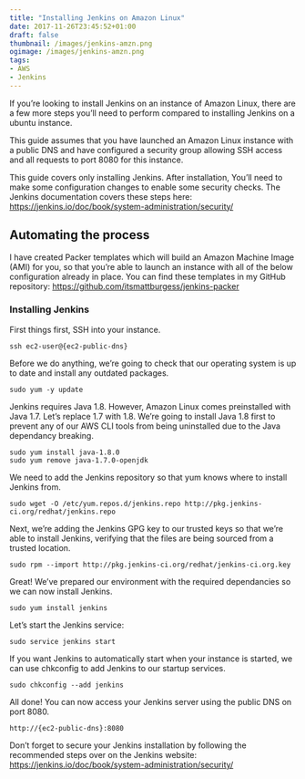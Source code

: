 ```yaml
---
title: "Installing Jenkins on Amazon Linux"
date: 2017-11-26T23:45:52+01:00
draft: false
thumbnail: /images/jenkins-amzn.png
ogimage: /images/jenkins-amzn.png
tags:
- AWS
- Jenkins
---
```

If you’re looking to install Jenkins on an instance of Amazon Linux, there are a few more steps you’ll need to perform compared to installing Jenkins on a ubuntu instance.

This guide assumes that you have launched an Amazon Linux instance with a public DNS and have configured a security group allowing SSH access and all requests to port 8080 for this instance.

This guide covers only installing Jenkins. After installation, You’ll need to make some configuration changes to enable some security checks. The Jenkins documentation covers these steps here: https://jenkins.io/doc/book/system-administration/security/

## Automating the process

I have created Packer templates which will build an Amazon Machine Image (AMI) for you, so that you’re able to launch an instance with all of the below configuration already in place. You can find these templates in my GitHub repository: https://github.com/itsmattburgess/jenkins-packer

### Installing Jenkins

First things first, SSH into your instance.
```
ssh ec2-user@{ec2-public-dns}
```

Before we do anything, we’re going to check that our operating system is up to date and install any outdated packages.
```
sudo yum -y update
```

Jenkins requires Java 1.8. However, Amazon Linux comes preinstalled with Java 1.7. Let’s replace 1.7 with 1.8. We’re going to install Java 1.8 first to prevent any of our AWS CLI tools from being uninstalled due to the Java dependancy breaking.
```
sudo yum install java-1.8.0
sudo yum remove java-1.7.0-openjdk
```

We need to add the Jenkins repository so that yum knows where to install Jenkins from.
```
sudo wget -O /etc/yum.repos.d/jenkins.repo http://pkg.jenkins-ci.org/redhat/jenkins.repo
```

Next, we’re adding the Jenkins GPG key to our trusted keys so that we’re able to install Jenkins, verifying that the files are being sourced from a trusted location.
```
sudo rpm --import http://pkg.jenkins-ci.org/redhat/jenkins-ci.org.key
```

Great! We’ve prepared our environment with the required dependancies so we can now install Jenkins.
```
sudo yum install jenkins
```

Let’s start the Jenkins service:
```
sudo service jenkins start
```

If you want Jenkins to automatically start when your instance is started, we can use chkconfig to add Jenkins to our startup services.
```
sudo chkconfig --add jenkins
```

All done! You can now access your Jenkins server using the public DNS on port 8080.
```
http://{ec2-public-dns}:8080
```

Don’t forget to secure your Jenkins installation by following the recommended steps over on the Jenkins website: https://jenkins.io/doc/book/system-administration/security/
